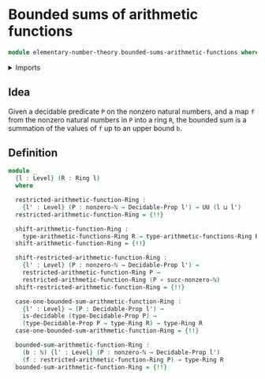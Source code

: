 # Bounded sums of arithmetic functions

```agda
module elementary-number-theory.bounded-sums-arithmetic-functions where
```

<details><summary>Imports</summary>

```agda
open import elementary-number-theory.arithmetic-functions
open import elementary-number-theory.natural-numbers
open import elementary-number-theory.nonzero-natural-numbers

open import foundation.coproduct-types
open import foundation.decidable-propositions
open import foundation.decidable-types
open import foundation.function-types
open import foundation.universe-levels

open import ring-theory.rings
```

</details>

## Idea

Given a decidable predicate `P` on the nonzero natural numbers, and a map `f`
from the nonzero natural numbers in `P` into a ring `R`, the bounded sum is a
summation of the values of `f` up to an upper bound `b`.

## Definition

```agda
module _
  {l : Level} (R : Ring l)
  where

  restricted-arithmetic-function-Ring :
    {l' : Level} (P : nonzero-ℕ → Decidable-Prop l') → UU (l ⊔ l')
  restricted-arithmetic-function-Ring = {!!}

  shift-arithmetic-function-Ring :
    type-arithmetic-functions-Ring R → type-arithmetic-functions-Ring R
  shift-arithmetic-function-Ring = {!!}

  shift-restricted-arithmetic-function-Ring :
    {l' : Level} (P : nonzero-ℕ → Decidable-Prop l') →
    restricted-arithmetic-function-Ring P →
    restricted-arithmetic-function-Ring (P ∘ succ-nonzero-ℕ)
  shift-restricted-arithmetic-function-Ring = {!!}

  case-one-bounded-sum-arithmetic-function-Ring :
    {l' : Level} → (P : Decidable-Prop l') →
    is-decidable (type-Decidable-Prop P) →
    (type-Decidable-Prop P → type-Ring R) → type-Ring R
  case-one-bounded-sum-arithmetic-function-Ring = {!!}

  bounded-sum-arithmetic-function-Ring :
    (b : ℕ) {l' : Level} (P : nonzero-ℕ → Decidable-Prop l')
    (f : restricted-arithmetic-function-Ring P) → type-Ring R
  bounded-sum-arithmetic-function-Ring = {!!}
```
